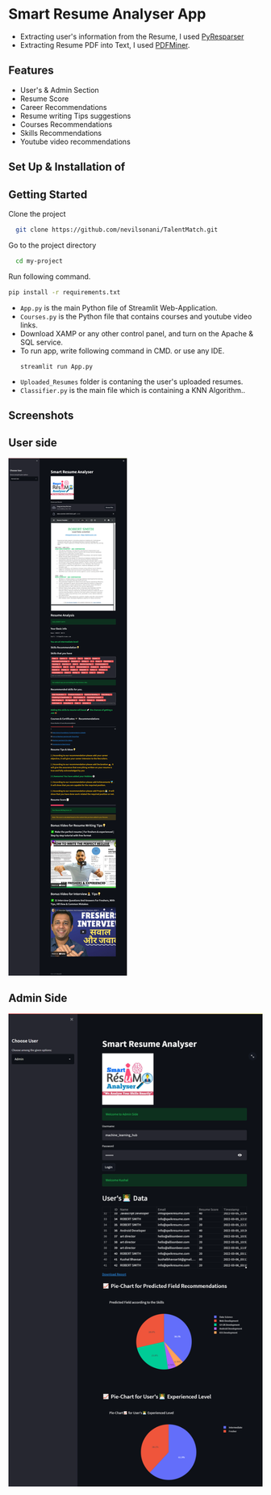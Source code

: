 # Smart Resume Analyser App

- Extracting user's information from the Resume, I used [PyResparser](https://omkarpathak.in/pyresparser/)
- Extracting Resume PDF into Text, I used [PDFMiner](https://pypi.org/project/pdfminer/).

## Features
- User's & Admin Section
- Resume Score
- Career Recommendations
- Resume writing Tips suggestions
- Courses Recommendations
- Skills Recommendations
- Youtube video recommendations

## Set Up & Installation of


## Getting Started

Clone the project

```bash
  git clone https://github.com/nevilsonani/TalentMatch.git
```

Go to the project directory

```bash
  cd my-project
```

Run following command.
  ```bash
  pip install -r requirements.txt
  ```

- `App.py` is the main Python file of Streamlit Web-Application. 
- `Courses.py` is the Python file that contains courses and youtube video links.
- Download XAMP or any other control panel, and turn on the Apache & SQL service.
- To run app, write following command in CMD. or use any IDE.
  ```
  streamlit run App.py
  ```
- `Uploaded_Resumes` folder is contaning the user's uploaded resumes.
- `Classifier.py` is the main file which is containing a KNN Algorithm.. 

## Screenshots

## User side
<img src="https://github.com/nevilsonani/Resume_Analyser/blob/main/sc1.png">

## Admin Side
<img src="https://github.com/nevilsonani/Resume_Analyser/blob/main/sc2.png">



